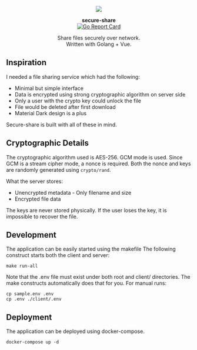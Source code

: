 <div align="center">

<img src="https://socialify.git.ci/raydwaipayan/secure-share/image?description=1&descriptionEditable=A%20go%20web%20app%20to%20securely%20share%20files%20over%20network&font=Rokkitt&forks=1&issues=1&language=1&owner=1&pattern=Brick%20Wall&pulls=1&stargazers=1&theme=Light" />

<b>secure-share</b>
<br/>
<a href="https://goreportcard.com/report/github.com/raydwaipayan/secure-share">
		<img src="https://goreportcard.com/badge/github.com/raydwaipayan/secure-share" alt="Go Report Card" />
</a>
<p>
Share files securely over network.
</br>
Written with Golang + Vue.
</div>

## Inspiration
I needed a file sharing service which had the following:

- Minimal but simple interface
- Data is encrypted using strong cryptographic algorithm on server side
- Only a user with the crypto key could unlock the file
- File would be deleted after first download
- Material Dark design is a plus

Secure-share is built with all of these in mind.

## Cryptographic Details
The cryptographic algorithm used is AES-256.
GCM mode is used. Since GCM is a stream cipher mode,
a nonce is required. Both the nonce and keys are randomly generated using `crypto/rand`.

What the server stores:
- Unencrypted metadata - Only filename and size
- Encrypted file data

The keys are never stored physically. If the user loses the
key, it is impossible to recover the file.

## Development
The application can be easily started using the makefile
The following construct starts both the client and server:

```lang=bash
make run-all
```

Note that the .env file must exist under both root and client/
directories. The make constructs automatically does that for you.
For manual runs:

```lang=bash
cp sample.env .env
cp .env ./client/.env
```

## Deployment
The application can be deployed using docker-compose.

```lang=bash
docker-compose up -d
```

